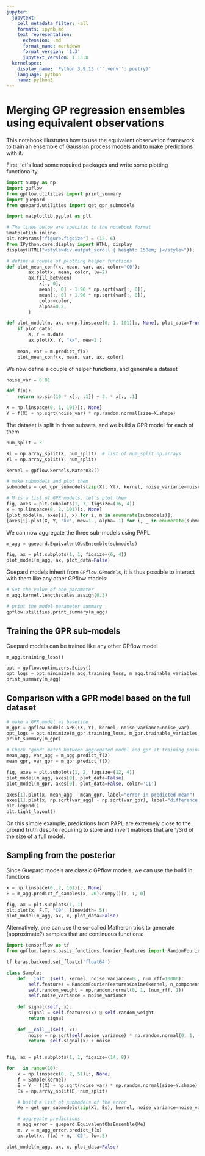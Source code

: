 ```yaml
---
jupyter:
  jupytext:
    cell_metadata_filter: -all
    formats: ipynb,md
    text_representation:
      extension: .md
      format_name: markdown
      format_version: '1.3'
      jupytext_version: 1.13.8
  kernelspec:
    display_name: 'Python 3.9.13 (''.venv'': poetry)'
    language: python
    name: python3
---
```


# Merging GP regression ensembles using equivalent observations

This notebook illustrates how to use the equivalent observation framework to train an ensemble of Gaussian process models and to make predictions with it.

First, let's load some required packages and write some plotting functionality.

```python
import numpy as np
import gpflow
from gpflow.utilities import print_summary
import guepard
from guepard.utilities import get_gpr_submodels

import matplotlib.pyplot as plt

# The lines below are specific to the notebook format
%matplotlib inline
plt.rcParams["figure.figsize"] = (12, 6)
from IPython.core.display import HTML, display
display(HTML("<style>div.output_scroll { height: 150em; }</style>"));

# define a couple of plotting helper functions
def plot_mean_conf(x, mean, var, ax, color='C0'):
        ax.plot(x, mean, color, lw=2)
        ax.fill_between(
            x[:, 0],
            mean[:, 0] - 1.96 * np.sqrt(var[:, 0]),
            mean[:, 0] + 1.96 * np.sqrt(var[:, 0]),
            color=color,
            alpha=0.2,
        )

def plot_model(m, ax, x=np.linspace(0, 1, 101)[:, None], plot_data=True, color='C0'):
    if plot_data:
        X, Y = m.data
        ax.plot(X, Y, "kx", mew=1.)
    
    mean, var = m.predict_f(x)
    plot_mean_conf(x, mean, var, ax, color)
```

We now define a couple of helper functions, and generate a dataset

```python
noise_var = 0.01

def f(x):
    return np.sin(10 * x[:, :1]) + 3. * x[:, :1]

X = np.linspace(0, 1, 101)[:, None]
Y = f(X) + np.sqrt(noise_var) * np.random.normal(size=X.shape)
```

The dataset is split in three subsets, and we build a GPR model for each of them

```python
num_split = 3

Xl = np.array_split(X, num_split)  # list of num_split np.arrays
Yl = np.array_split(Y, num_split)  

kernel = gpflow.kernels.Matern32()

# make submodels and plot them
submodels = get_gpr_submodels(zip(Xl, Yl), kernel, noise_variance=noise_var) # list of num_split GPR models

# M is a list of GPR models, let's plot them
fig, axes = plt.subplots(1, 3, figsize=(16, 4))
x = np.linspace(0, 2, 101)[:, None]
[plot_model(m, axes[i], x) for i, m in enumerate(submodels)];
[axes[i].plot(X, Y, 'kx', mew=1., alpha=.1) for i, _ in enumerate(submodels)];
```

We can now aggregate the three sub-models using PAPL

```python
m_agg = guepard.EquivalentObsEnsemble(submodels)

fig, ax = plt.subplots(1, 1, figsize=(6, 4))
plot_model(m_agg, ax, plot_data=False)
```

Guepard models inherit from `GPflow.GPmodels`, it is thus possible to interact with them like any other GPflow models:

```python
# Set the value of one parameter
m_agg.kernel.lengthscales.assign(0.3)

# print the model parameter summary
gpflow.utilities.print_summary(m_agg)

```

## Training the GPR sub-models

Guepard models can be trained like any other GPflow model

```python
m_agg.training_loss()
```

```python
opt = gpflow.optimizers.Scipy()
opt_logs = opt.minimize(m_agg.training_loss, m_agg.trainable_variables, options=dict(maxiter=100))
print_summary(m_agg)
```

## Comparison with a GPR model based on the full dataset

```python
# make a GPR model as baseline
m_gpr = gpflow.models.GPR((X, Y), kernel, noise_variance=noise_var)
opt_logs = opt.minimize(m_gpr.training_loss, m_gpr.trainable_variables, options=dict(maxiter=100))
print_summary(m_gpr)

# Check "good" match between aggregated model and gpr at training points
mean_agg, var_agg = m_agg.predict_f(X)
mean_gpr, var_gpr = m_gpr.predict_f(X)
```

```python
fig, axes = plt.subplots(1, 2, figsize=(12, 4))
plot_model(m_agg, axes[0], plot_data=False)
plot_model(m_gpr, axes[0], plot_data=False, color='C1')

axes[1].plot(x, mean_agg - mean_gpr, label="error in predicted mean")
axes[1].plot(x, np.sqrt(var_agg) - np.sqrt(var_gpr), label="difference in predicted standard deviation")
plt.legend()
plt.tight_layout()
```

On this simple example, predictions from PAPL are extremely close to the ground truth despite requiring to store and invert matrices that are 1/3rd of the size of a full model.  


## Sampling from the posterior

Since Guepard models are classic GPflow models, we can use the build in functions

```python
x = np.linspace(0, 2, 101)[:, None]
F = m_agg.predict_f_samples(x, 20).numpy()[:, :, 0]

fig, ax = plt.subplots(1, 1)
plt.plot(x, F.T, "C0", linewidth=.5);
plot_model(m_agg, ax, x, plot_data=False)
```



Alternatively, one can use the so-called Matheron trick to generate (approximate?) samples that are continuous functions:

```python
import tensorflow as tf
from gpflux.layers.basis_functions.fourier_features import RandomFourierFeaturesCosine

tf.keras.backend.set_floatx('float64')

class Sample:
    def __init__(self, kernel, noise_variance=0., num_rff=10000):
        self.features = RandomFourierFeaturesCosine(kernel, n_components=num_rff)
        self.random_weight = np.random.normal(0, 1, (num_rff, 1))
        self.noise_variance = noise_variance
        
    def signal(self, x):
        signal = self.features(x) @ self.random_weight
        return signal
    
    def __call__(self, x):
        noise = np.sqrt(self.noise_variance) * np.random.normal(0, 1, (x.shape[0], 1))
        return  self.signal(x) + noise


fig, ax = plt.subplots(1, 1, figsize=(14, 8))

for _ in range(10):
    x = np.linspace(0, 2, 51)[:, None]
    f = Sample(kernel)
    E = Y - f(X) + np.sqrt(noise_var) * np.random.normal(size=Y.shape)
    Es = np.array_split(E, num_split)

    # build a list of submodels of the error
    Me = get_gpr_submodels(zip(Xl, Es), kernel, noise_variance=noise_var)

    # aggregate predictions
    m_agg_error = guepard.EquivalentObsEnsemble(Me)
    m, v = m_agg_error.predict_f(x)
    ax.plot(x, f(x) + m, 'C2', lw=.5)

plot_model(m_agg, ax, x, plot_data=False)
```
